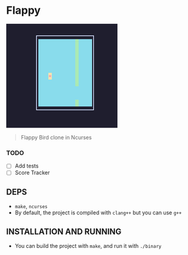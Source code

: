 # Flappy

<img src="./asset/demo.jpeg" alt="Demo">

> Flappy Bird clone in Ncurses

### TODO

- [ ] Add tests
- [ ] Score Tracker

## DEPS

* `make`, `ncurses`
* By default, the project is compiled with `clang++` but you can use `g++`

## INSTALLATION AND RUNNING

* You can build the project with `make`, and run it with `./binary` 
